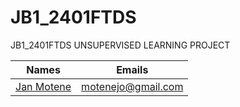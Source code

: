 # JB1_2401FTDS
JB1_2401FTDS UNSUPERVISED LEARNING PROJECT

| Names                                                                                     | Emails              
|-------------------------------------------------------------------------------------------------------------------------|----------             
| [Jan Motene](https://github.com/MoneteJan)                                                | motenejo@gmail.com
